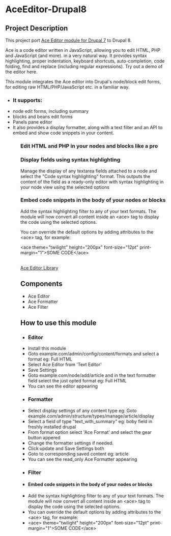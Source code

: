 # AceEditor-Drupal8
<h2>Project Description</h2>
<p>This project port <a href="https://www.drupal.org/project/ace_editor">Ace Editor module for Drupal 7</a> to Drupal 8.</p>
<p>Ace is a code editor written in JavaScript, allowing you to edit HTML, PHP and JavaScript (and more). in a very natural way. It provides syntax highlighting, proper indentation, keyboard shortcuts, auto-completion, code folding, find and replace (including regular expressions). Try out a demo of the editor here.</p>

<p>This module integrates the Ace editor into Drupal's node/block edit forms, for editing raw HTML/PHP/JavaScript etc. in a familiar way.</p>
<ul>
  <li> <h3>It supports:</h3>

  <li>node edit forms, including summary</li>
  <li>blocks and beans edit forms</li>
  <li>Panels pane editor</li>
  <li>It also provides a display formatter, along with a text filter and an API to embed and show code snippets in your content.</li>
<ul>
<div>

  <h3>Edit HTML and PHP in your nodes and blocks like a pro</h3>

  <h3>Display fields using syntax highlighting</h3>
  <p>Manage the display of any textarea fields attached to a node and select the "Code syntax highlighting" format. This outputs the content of the field as a ready-only editor with syntax highlighting in your node view using the selected options</p>

  <h3>Embed code snippets in the body of your nodes or blocks</h3>
  <p>Add the syntax highlighting filter to any of your text formats. The module will now convert all content inside an &lt;ace&gt; tag to display the code using the selected options.</p>

  <p>You can override the default options by adding attributes to the &lt;ace&gt; tag, for example:</p>

  &lt;ace theme="twilight" height="200px" font-size="12pt" print-margin="1"&gt;SOME CODE&lt;/ace&gt;

</div>
<br><a href="https://ace.c9.io/#nav=about">Ace Editor Library</a>
<h2>Components</h2>
  <ul>
  <li>Ace Editor</li>
  <li>Ace Formatter</li>
  <li>Ace Filter</li>
  </ul>
<div>
  <h2>How to use this module</h2>
  <ul>
  <li><h3>Editor</h3></li>
  <li>Install this module</li>
  <li>Goto example.com/admin/config/content/formats and select a format eg: Full HTML</li>
  <li>Select Ace Editor from 'Text Editor'</li>
  <li>Save Settings</li>
  <li>Goto example.com/node/add/article and in the text formatter field select the just opted format eg: Full HTML</li>
  <li>You can see the editor appearing</li>
  
  <li><h3>Formatter</h3></li>
  <li> Select display settings of any content type eg: Goto example.com/admin/structure/types/manage/article/display</li>
  <li>Select a field of type "text_with_summary" eg: boby field in freshly installed drupal</li>
  <li>From format option select 'Ace Format' and select the gear button appered</li>
  <li>Change the formatter settings if needed.</li>
  <li>Click update and Save Settings both</li>
  <li>Goto to corresponding saved content eg: article</li>
  <li>You can see the read_only Ace Formatter appearing</li>
  
  <li><h3>Filter</h3></li>
  <li><h4>Embed code snippets in the body of your nodes or blocks</h4></li>
  <li>Add the syntax highlighting filter to any of your text formats. The module will now convert all content inside an &lt;ace&gt; tag to display the code using the selected options.</li>
  <li>You can override the default options by adding attributes to the &lt;ace&gt; tag, for example:</li>

  <li>&lt;ace&gt; theme="twilight" height="200px" font-size="12pt" print-margin="1">SOME CODE&lt;/ace&gt;

</li>
</ul>
</div>
